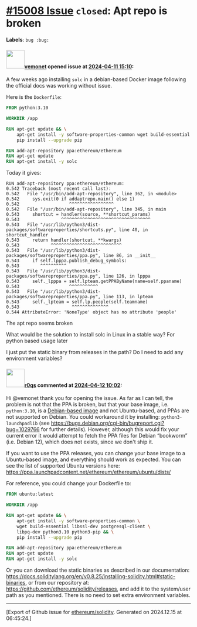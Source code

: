 # [\#15008 Issue](https://github.com/ethereum/solidity/issues/15008) `closed`: Apt repo is broken
**Labels**: `bug :bug:`


#### <img src="https://avatars.githubusercontent.com/u/3778439?u=548e6f6a4c4885fb91658391bbda9604f81b96a7&v=4" width="50">[vemonet](https://github.com/vemonet) opened issue at [2024-04-11 15:10](https://github.com/ethereum/solidity/issues/15008):

A few weeks ago installing `solc` in a debian-based Docker image following the official docs was working without issue.

Here is the `Dockerfile`:

```Dockerfile
FROM python:3.10

WORKDIR /app

RUN apt-get update && \
    apt-get install -y software-properties-common wget build-essential libssl-dev postgresql-client libpq-dev && \
    pip install --upgrade pip

RUN add-apt-repository ppa:ethereum/ethereum
RUN apt-get update
RUN apt-get install -y solc
```

Today it gives:

```
RUN add-apt-repository ppa:ethereum/ethereum:
0.542 Traceback (most recent call last):
0.542   File "/usr/bin/add-apt-repository", line 362, in <module>
0.542     sys.exit(0 if addaptrepo.main() else 1)
0.542                   ^^^^^^^^^^^^^^^^^
0.542   File "/usr/bin/add-apt-repository", line 345, in main
0.543     shortcut = handler(source, **shortcut_params)
0.543                ^^^^^^^^^^^^^^^^^^^^^^^^^^^^^^^^^^
0.543   File "/usr/lib/python3/dist-packages/softwareproperties/shortcuts.py", line 40, in shortcut_handler
0.543     return handler(shortcut, **kwargs)
0.543            ^^^^^^^^^^^^^^^^^^^^^^^^^^^
0.543   File "/usr/lib/python3/dist-packages/softwareproperties/ppa.py", line 86, in __init__
0.543     if self.lpppa.publish_debug_symbols:
0.543        ^^^^^^^^^^
0.543   File "/usr/lib/python3/dist-packages/softwareproperties/ppa.py", line 126, in lpppa
0.543     self._lpppa = self.lpteam.getPPAByName(name=self.ppaname)
0.543                   ^^^^^^^^^^^
0.543   File "/usr/lib/python3/dist-packages/softwareproperties/ppa.py", line 113, in lpteam
0.543     self._lpteam = self.lp.people(self.teamname)
0.543                    ^^^^^^^^^^^^^^
0.544 AttributeError: 'NoneType' object has no attribute 'people'
```

The apt repo seems broken

What would be the solution to install solc in Linux in a stable way?  For python based usage later 

I just put the static binary from releases in the path? Do I need to add any environment variables? 


#### <img src="https://avatars.githubusercontent.com/u/457348?u=e02c93e6d98c1154952140a8d5af50d9d5ca59c9&v=4" width="50">[r0qs](https://github.com/r0qs) commented at [2024-04-12 10:02](https://github.com/ethereum/solidity/issues/15008#issuecomment-2051453445):

Hi @vemonet thank you for opening the issue. As far as I can tell, the problem is not that the PPA is broken, but that your base image, i.e. `python:3.10`, is a [Debian-based image](https://hub.docker.com/layers/library/python/3.10/images/sha256-cf5cac6010f4caa5446516c18f48369215df2e912a12ff314ceb9a1d95a5fd60?context=explore) and not Ubuntu-based, and PPAs are not supported on Debian. You could workaround it by installing: `python3-launchpadlib` (see https://bugs.debian.org/cgi-bin/bugreport.cgi?bug=1029766 for further details). However, although this would fix your current error it would attempt to fetch the PPA files for Debian “bookworm” (i.e. Debian 12), which does not exists, since we don't ship it. 

If you want to use the PPA releases, you can change your  base image to a Ubuntu-based image, and everything should work as expected. You can see the list of supported Ubuntu versions here: https://ppa.launchpadcontent.net/ethereum/ethereum/ubuntu/dists/

For reference, you could change your Dockerfile to:
```Dockerfile
FROM ubuntu:latest

WORKDIR /app

RUN apt-get update && \
    apt-get install -y software-properties-common \
    wget build-essential libssl-dev postgresql-client \
    libpq-dev python3.10 python3-pip && \
    pip install --upgrade pip

RUN add-apt-repository ppa:ethereum/ethereum
RUN apt-get update
RUN apt-get install -y solc
```

Or you can download the static binaries as described in our documentation: https://docs.soliditylang.org/en/v0.8.25/installing-solidity.html#static-binaries, or from our repository at: https://github.com/ethereum/solidity/releases, and add it to the system/user path as you mentioned. There is no need to set extra environment variables.


-------------------------------------------------------------------------------



[Export of Github issue for [ethereum/solidity](https://github.com/ethereum/solidity). Generated on 2024.12.15 at 06:45:24.]
